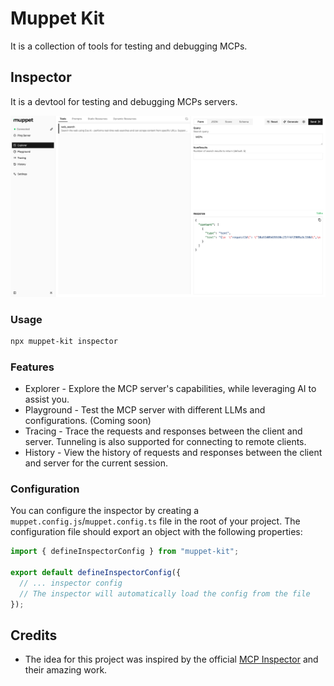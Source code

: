 # Muppet Kit

It is a collection of tools for testing and debugging MCPs.

## Inspector

It is a devtool for testing and debugging MCPs servers.

![Inspector](public/inspector.png)

### Usage

```bash
npx muppet-kit inspector
```

### Features

- Explorer - Explore the MCP server's capabilities, while leveraging AI to assist you.
- Playground - Test the MCP server with different LLMs and configurations. (Coming soon)
- Tracing - Trace the requests and responses between the client and server. Tunneling is also supported for connecting to remote clients.
- History - View the history of requests and responses between the client and server for the current session.

### Configuration

You can configure the inspector by creating a `muppet.config.js`/`muppet.config.ts` file in the root of your project. The configuration file should export an object with the following properties:

```ts
import { defineInspectorConfig } from "muppet-kit";

export default defineInspectorConfig({
  // ... inspector config
  // The inspector will automatically load the config from the file
});
```

## Credits

- The idea for this project was inspired by the official [MCP Inspector](https://github.com/modelcontextprotocol/inspector) and their amazing work.
